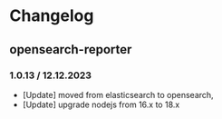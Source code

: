 # Changelog

## opensearch-reporter

### 1.0.13 / 12.12.2023
* [Update] moved from elasticsearch to opensearch,
* [Update] upgrade nodejs from 16.x to 18.x
